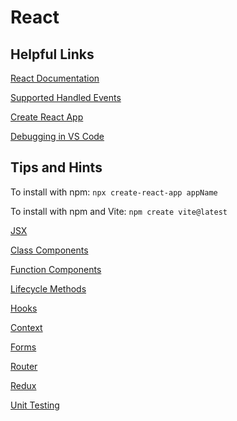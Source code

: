 # React

## Helpful Links

[React Documentation](https://reactjs.org/docs/hello-world.html)

[Supported Handled Events](https://reactjs.org/docs/events.html#supported-events)

[Create React App](https://create-react-app.dev/docs/getting-started/)

[Debugging in VS Code](https://code.visualstudio.com/docs/nodejs/reactjs-tutorial#_debugging-react)

## Tips and Hints

To install with npm: `npx create-react-app appName`

To install with npm and Vite: `npm create vite@latest`

[JSX](React/jsx.md)

[Class Components](React/class-components.md)

[Function Components](React/function-components.md)

[Lifecycle Methods](React/lifecycle.md)

[Hooks](React/hooks.md)

[Context](React/context.md)

[Forms](React/forms.md)

[Router](React/router.md)

[Redux](React/redux.md)

[Unit Testing](React/unit-testing.md)
